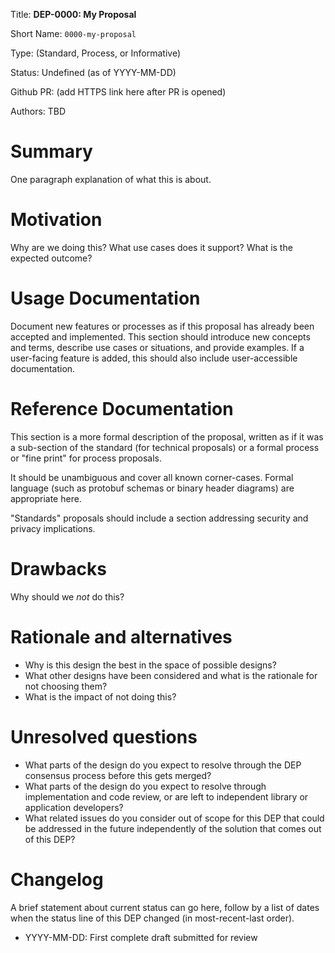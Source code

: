 
Title: **DEP-0000: My Proposal**

Short Name: `0000-my-proposal`

Type: (Standard, Process, or Informative)

Status: Undefined (as of YYYY-MM-DD)

Github PR: (add HTTPS link here after PR is opened)

Authors: TBD


# Summary
[summary]: #summary

One paragraph explanation of what this is about.


# Motivation
[motivation]: #motivation

Why are we doing this? What use cases does it support? What is the expected outcome?


# Usage Documentation
[usage-documentation]: #usage-documentation

Document new features or processes as if this proposal has already been accepted and implemented. This section should introduce new concepts and terms, describe use cases or situations, and provide examples. If a user-facing feature is added, this should also include user-accessible documentation.


# Reference Documentation
[reference-documentation]: #reference-documentation

This section is a more formal description of the proposal, written as if it was a sub-section of the standard (for technical proposals) or a formal process or "fine print" for process proposals.

It should be unambiguous and cover all known corner-cases. Formal language (such as protobuf schemas or binary header diagrams) are appropriate here.

"Standards" proposals should include a section addressing security and privacy implications.


# Drawbacks
[drawbacks]: #drawbacks

Why should we *not* do this?


# Rationale and alternatives
[alternatives]: #alternatives

- Why is this design the best in the space of possible designs?
- What other designs have been considered and what is the rationale for not choosing them?
- What is the impact of not doing this?


# Unresolved questions
[unresolved]: #unresolved-questions

- What parts of the design do you expect to resolve through the DEP consensus process before this gets merged?
- What parts of the design do you expect to resolve through implementation and code review, or are left to independent library or application developers?
- What related issues do you consider out of scope for this DEP that could be addressed in the future independently of the solution that comes out of this DEP?


# Changelog
[changelog]: #changelog

A brief statement about current status can go here, follow by a list of dates
when the status line of this DEP changed (in most-recent-last order).

- YYYY-MM-DD: First complete draft submitted for review

